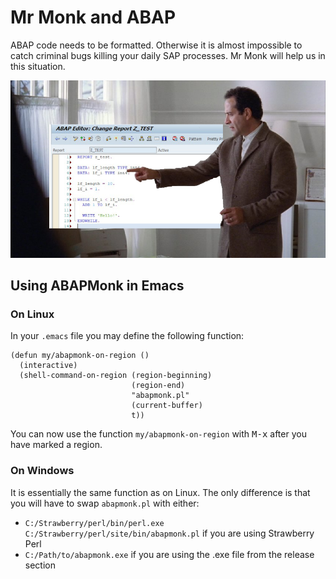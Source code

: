 # Mr **Monk** and **ABAP**

ABAP code needs to be formatted. Otherwise it is almost impossible to catch criminal bugs killing your daily SAP processes. Mr Monk will help us in this situation.

![ABAPMonk](abapmonk.jpg)

## Using ABAPMonk in Emacs

### On Linux

In your `.emacs` file you may define the following function:

    (defun my/abapmonk-on-region ()
      (interactive)
      (shell-command-on-region (region-beginning)
                               (region-end)
                               "abapmonk.pl"
                               (current-buffer)
                               t))

You can now use the function `my/abapmonk-on-region` with <kbd>M-x</kbd> after you have marked a region.

### On Windows

It is essentially the same function as on Linux. The only difference is that you will have to swap `abapmonk.pl` with either:
* `C:/Strawberry/perl/bin/perl.exe C:/Strawberry/perl/site/bin/abapmonk.pl` if you are using Strawberry Perl
* `C:/Path/to/abapmonk.exe` if you are using the .exe file from the release section
